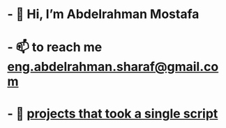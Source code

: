 <!---
this is a special rebo for your profile 
edit your role at Faculty of Engineering
you have images and links which use relative paths so be careful when you move things
--->
# - 👋 Hi, I’m Abdelrahman Mostafa
# - 📫 to reach me eng.abdelrahman.sharaf@gmail.com
# - 💪 [projects that took a single script](/one-script-projects/readme.md)
